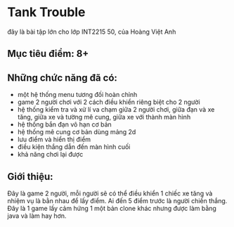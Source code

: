 # Tank Trouble 
đây là bài tập lớn cho lớp INT2215 50, của Hoàng Việt Anh

## Mục tiêu điểm: 8+

## Những chức năng đã có:
- một hệ thống menu tương đối hoàn chỉnh
- game 2 người chơi với 2 cách điều khiển riêng biệt cho 2 người
- hệ thống kiểm tra và xử lí va chạm giữa 2 người chơi, giữa đạn và xe tăng, giữa xe và tường mê cung, giữa xe với thành màn hình
- hệ thống bắn đạn vô hạn cơ bản
- hệ thống mê cung cơ bản dùng mảng 2d
- lưu điểm và hiển thị điểm
- điều kiện thắng dẫn đến màn hình cuối
- khả năng chơi lại được

## Giới thiệu:
Đây là game 2 người, mỗi người sẽ có thể điều khiển 1 chiếc xe tăng và nhiệm vụ là bằn nhau để lấy điểm. Ai đến 5 điểm trước là người chiến thắng. Đây là 1 game lấy cảm hứng 1 một bản clone khác nhưng được làm bằng java và làm hay hơn.

  
